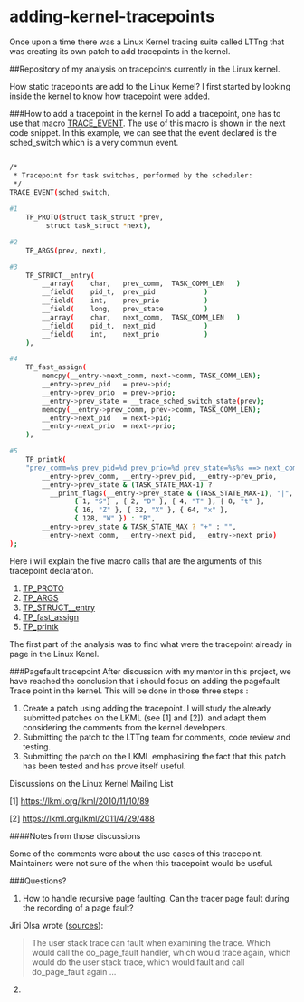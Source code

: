adding-kernel-tracepoints
=========================

Once upon a time there was a Linux Kernel tracing suite called LTTng that was creating its own patch to add tracepoints in the kernel.



##Repository of my analysis on tracepoints currently in the Linux kernel.


How static tracepoints are add to the Linux Kernel?
I first started by looking inside the kernel to know how tracepoint were added.

###How to add a tracepoint in the kernel
To add a tracepoint, one has to use that macro [TRACE_EVENT](http://lxr.linux.no/linux+v3.7.4/include/linux/tracepoint.h#L388).
The use of this macro is shown in the next code snippet. In this example, we can see that the event declared is the sched_switch which is a very commun event.
~~~sh

/*
 * Tracepoint for task switches, performed by the scheduler:
 */
TRACE_EVENT(sched_switch,
	
#1	
	TP_PROTO(struct task_struct *prev,
		 struct task_struct *next),

#2
	TP_ARGS(prev, next),

#3
	TP_STRUCT__entry(
		__array(	char,	prev_comm,	TASK_COMM_LEN	)
		__field(	pid_t,	prev_pid			)
		__field(	int,	prev_prio			)
		__field(	long,	prev_state			)
		__array(	char,	next_comm,	TASK_COMM_LEN	)
		__field(	pid_t,	next_pid			)
		__field(	int,	next_prio			)
	),

#4	
	TP_fast_assign(
		memcpy(__entry->next_comm, next->comm, TASK_COMM_LEN);
		__entry->prev_pid	= prev->pid;
		__entry->prev_prio	= prev->prio;
		__entry->prev_state	= __trace_sched_switch_state(prev);
		memcpy(__entry->prev_comm, prev->comm, TASK_COMM_LEN);
		__entry->next_pid	= next->pid;
		__entry->next_prio	= next->prio;
	),

#5
	TP_printk(
	"prev_comm=%s prev_pid=%d prev_prio=%d prev_state=%s%s ==> next_comm=%s next_pid=%d next_prio=%d",
		__entry->prev_comm, __entry->prev_pid, __entry->prev_prio,
		__entry->prev_state & (TASK_STATE_MAX-1) ?
		  __print_flags(__entry->prev_state & (TASK_STATE_MAX-1), "|",
				{ 1, "S"} , { 2, "D" }, { 4, "T" }, { 8, "t" },
				{ 16, "Z" }, { 32, "X" }, { 64, "x" },
				{ 128, "W" }) : "R",
		__entry->prev_state & TASK_STATE_MAX ? "+" : "",
		__entry->next_comm, __entry->next_pid, __entry->next_prio)
);
~~~
Here i will explain the five macro calls that are the arguments of this tracepoint declaration.

1.	[TP_PROTO](http://lxr.linux.no/linux+v3.7.5/include/linux/tracepoint.h#L101)
2.	[TP_ARGS](http://lxr.linux.no/linux+v3.7.5/include/linux/tracepoint.h#L102)
3.	[TP_STRUCT__entry](http://lxr.linux.no/linux+v3.7.5/include/trace/ftrace.h#L57)
4.	[TP_fast_assign](http://lxr.linux.no/linux+v3.7.5/include/trace/ftrace.h#L509)
5.	[TP_printk](http://lxr.linux.no/linux+v3.7.5/include/trace/ftrace.h#L579)


The first part of the analysis was to find what were the tracepoint already in page in the Linux Kenel.


###Pagefault tracepoint
After discussion with my mentor in this project, we have reached the conclusion that i should focus on adding
the pagefault Trace point in the kernel. This will be done in those three steps : 

1.	Create a patch using adding the tracepoint. I will study the already submitted patches on the LKML (see [1] and [2]).
	and adapt them considering the comments from the kernel developers.
2.	Submitting the patch to the LTTng team for comments, code review and testing.
3.	Submitting the patch on the LKML emphasizing the fact that this patch has been tested and has prove itself useful.


Discussions on the Linux Kernel Mailing List

[1] https://lkml.org/lkml/2010/11/10/89

[2] https://lkml.org/lkml/2011/4/29/488

####Notes from those discussions

Some of the comments were about the use cases of this tracepoint. Maintainers were not sure of the when this tracepoint would be useful.

###Questions? 

1. How to handle recursive page faulting. Can the tracer page fault during the recording of a page fault?

Jiri Olsa wrote ([sources](https://lkml.org/lkml/2010/11/10/556)):
> The user stack trace can fault when examining the trace. Which
> would call the do_page_fault handler, which would trace again,
> which would do the user stack trace, which would fault and call
> do_page_fault again ...

2.

